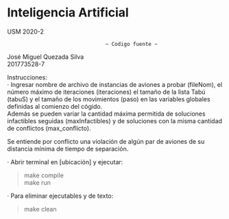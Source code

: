 # Inteligencia Artificial
USM 2020-2

                                    ~ Codigo fuente ~

José Miguel Quezada Silva  
201773528-7  


Instrucciones:  
· Ingresar nombre de archivo de instancias de aviones a probar (fileNom), el número máximo de 
iteraciones (iteraciones) el tamaño de la lista Tabú (tabuS) y el tamaño de los movimientos (paso) 
en las variables globales definidas al comienzo del cógido.  
Además se pueden variar la cantidad máxima permitida de soluciones infactibles seguidas (maxInfactibles) 
y de soluciones con la misma cantidad de conflictos (max_conflicto).  

Se entiende por conflicto una violación de algún par de aviones de su distancia mínima de tiempo 
de separación.  


· Abrir terminal en [ubicación] y ejecutar:  
> make compile  
> make run  

· Para eliminar ejecutables y de texto:  
> make clean
